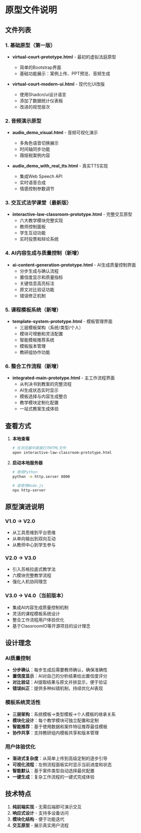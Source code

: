 # 原型文件说明

## 文件列表

### 1. 基础原型（第一版）
- **virtual-court-prototype.html** - 最初的虚拟法庭原型
  - 简单的Bootstrap界面
  - 基础功能展示：案例上传、PPT预览、音频生成
  
- **virtual-court-modern-ui.html** - 现代化UI改版
  - 使用Shadcn/ui设计语言
  - 添加了数据统计仪表板
  - 改进的视觉层次

### 2. 音频演示原型
- **audio_demo_visual.html** - 音频可视化演示
  - 多角色语音切换展示
  - 时间轴同步功能
  - 薇娅税案例内容

- **audio_demo_with_real_tts.html** - 真实TTS实现
  - 集成Web Speech API
  - 实时语音合成
  - 情感控制参数调节

### 3. 交互式法学课堂（最新版）
- **interactive-law-classroom-prototype.html** - 完整交互原型
  - 六大教学模块完整实现
  - 教师控制面板
  - 学生互动功能
  - 实时投票和辩论系统

### 4. AI内容生成与质量控制（新增）
- **ai-content-generation-prototype.html** - AI生成质量控制界面
  - 分步生成与确认流程
  - 置信度显示和质量指标
  - 关键信息高亮标注
  - 原文对比验证功能
  - 错误修正机制

### 5. 课程模板系统（新增）
- **template-system-prototype.html** - 模板管理界面
  - 三层模板架构（系统/类型/个人）
  - 模块可增删和灵活配置
  - 智能模板推荐系统
  - 模板版本管理
  - 教研组协作功能

### 6. 整合工作流程（新增）
- **integrated-main-prototype.html** - 主工作流程界面
  - 从判决书到教案的完整流程
  - AI生成状态实时显示
  - 模板选择与内容生成整合
  - 教学模块定制化配置
  - 一站式教案生成体验

## 查看方式

1. **本地查看**
   ```bash
   # 在浏览器中直接打开HTML文件
   open interactive-law-classroom-prototype.html
   ```

2. **启动本地服务器**
   ```bash
   # 使用Python
   python -m http.server 8000
   
   # 或使用Node.js
   npx http-server
   ```

## 原型演进说明

### V1.0 → V2.0
- 从工具思维到平台思维
- 从单向输出到双向互动
- 从教师中心到学生参与

### V2.0 → V3.0
- 引入苏格拉底式教学法
- 六模块完整教学流程
- 强化人机协同理念

### V3.0 → V4.0（当前版本）
- 集成AI内容生成质量控制机制
- 灵活的课程模板系统设计
- 整合工作流程用户体验优化
- 基于ClassroomIO等开源项目的设计理念

## 设计理念

### AI质量控制
- **分步确认**：每步生成后需要教师确认，确保准确性
- **置信度显示**：AI对自己的分析结果给出置信度评分
- **对比验证**：AI提取结果与原文并排显示，便于验证
- **错误纠正**：提供多种纠错机制，持续优化AI表现

### 模板系统灵活性
- **三层架构**：系统模板→类型模板→个人模板的继承关系
- **模块化设计**：每个教学模块可独立配置和定制
- **智能推荐**：基于使用数据和案件特征推荐最佳模板
- **协作共享**：支持教研组内模板共享和版本管理

### 用户体验优化
- **渐进式复杂度**：从简单上传到高级定制的逐步引导
- **可视化流程**：左侧流程面板实时显示当前进度和状态
- **智能默认**：基于案件类型自动选择最优配置
- **一键生成**：复杂工作流程的一键式完成体验

## 技术特点

1. **纯前端实现** - 无需后端即可演示交互
2. **响应式设计** - 支持多设备访问
3. **模块化结构** - 便于功能迭代
4. **交互原型** - 展示真实用户流程